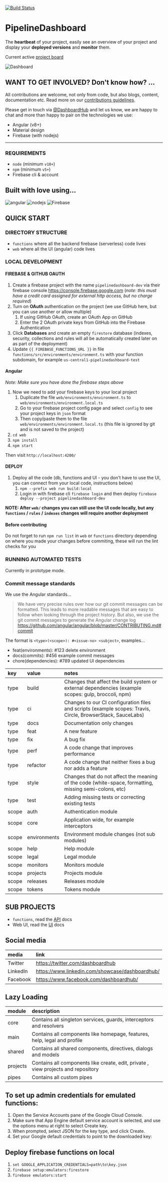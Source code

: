 [![Build Status](https://travis-ci.org/DashboardHub/PipelineDashboard.svg?branch=prototype-v0.8.0)](https://travis-ci.org/DashboardHub/PipelineDashboard)

# PipelineDashboard

The **heartbeat** of your project, easily see an overview of your project and display your **deployed versions** and **monitor** them.

Current active [project board](https://github.com/DashboardHub/PipelineDashboard/projects/11)

![Dashboard](https://user-images.githubusercontent.com/624760/64192563-e1b77100-ce72-11e9-9e4c-889990546b9d.png)

## WANT TO GET INVOLVED? Don't know how? ...

All contributions are welcome, not only from code, but also blogs, content, documentation etc. Read more on our [contributions guidelines](.github/CONTRIBUTING.md).

Please get in touch via [@DashboardHub](https://twitter.com/DashboardHub) and let us know, we are happy to chat and more than happy to pair on the technologies we use:

- Angular (v8+)
- Material design
- Firebase (with nodejs)

---

### REQUIREMENTS

- `node` (minimum `v10+`)
- `npm` (minimum `v5+`)
- Firebase cli & account

## Built with love using...

![angular](https://user-images.githubusercontent.com/624760/34513230-1e2ba5be-f05f-11e7-8cbf-c1b93415f4e5.png)
![nodejs](https://user-images.githubusercontent.com/624760/34513224-17d6ff74-f05f-11e7-8080-18f09f63a3f4.png)
![Firebase](https://user-images.githubusercontent.com/624760/54749741-74b66480-4bcd-11e9-9698-be02405a59ae.png)

## QUICK START

### DIRECTORY STRUCTURE

- `functions` where all the backend firebase (serverless) code lives
- `web` where all the UI (angular) code lives

### LOCAL DEVELOPMENT

#### FIREBASE & GITHUB OAUTH

1. Create a firebase project with the name `pipelinedashboard-dev` via their firebase console https://console.firebase.google.com (*note: this must have a credit card assigned for external http access, but no charge required*)
2. Turn on **OAuth** authentication on the project (we use GitHub here, but you can use another or allow multiple)
   1. If using GitHub OAuth, create an OAuth App on GitHub
   2. Enter the 2 OAuth private keys from GitHub into the Firebase Authentication
3. Click **Databases** and create an empty `firestore` database (indexes, security, collections and rules will all be automatically created later on as part of the deployment)
4. Update `{{ FIREBASE_FUNCTIONS_URL }}` in file `functions/src/environments/environment.ts` with your function subdomain, for example `us-central1-pipelinedashboard-test`

#### Angular

*Note: Make sure you have done the firebase steps above*

1. Now we need to add your firebase keys to your local project
   1. Duplicate the file `web/environments/environment.ts` to `web/environments/environment.local.ts`
   2. Go to your firebase project config page and select `config` to see your project keys in `json` format
   3. Then copy/paste them to the file `web/environments/environment.local.ts` (this file is ignored by git and is not saved to the project)
2. `cd web`
3. `npm install`
4. `npm start`

Then visit `http://localhost:4200/`

#### DEPLOY

1. Deploy all the code (db, functions and UI - you don't have to use the UI, you can connect from your local code, instructions below)
   1. `npm --prefix web run build:local`
   2. Login in with firebase cli `firebase login` and then deploy `firebase deploy --project pipelinedashboard-dev`

**NOTE: After `web/` changes you can still use the UI code locally, but any `functions` / `rules` / `indexes` changes will require another deployment**

#### Before contributing

Do not forget to run `npm run list` in `web` or `functions` directory depending on where you made your changes before commiting, these will run the lint checks for you

### RUNNING AUTOMATED TESTS

Currently in prototype mode.

### Commit message standards

We use the Angular standards...

> We have very precise rules over how our git commit messages can be formatted. This leads to more readable messages that are easy to follow when looking through the project history. But also, we use the git commit messages to generate the Angular change log https://github.com/angular/angular/blob/master/CONTRIBUTING.md#commit

The format is `<type>(<scope>): #<issue-no> <subject>`, examples...

- feat(environments): #123 delete environment
- docs(commits): #456 example commit messages
- chore(dependencies): #789 updated UI dependencies

| key | value | notes |
| :--- | :--- | :--- |
| type | build | Changes that affect the build system or external dependencies (example scopes: gulp, broccoli, npm) |
| type | ci | Changes to our CI configuration files and scripts (example scopes: Travis, Circle, BrowserStack, SauceLabs) |
| type | docs | Documentation only changes |
| type | feat | A new feature |
| type | fix | A bug fix |
| type | perf | A code change that improves performance |
| type | refactor | A code change that neither fixes a bug nor adds a feature |
| type | style | Changes that do not affect the meaning of the code (white-space, formatting, missing semi-colons, etc) |
| type | test | Adding missing tests or correcting existing tests |
| scope | auth | Authentication module |
| scope | core | Application wide, for example interceptors |
| scope | environments | Environment module changes (not sub modules) |
| scope | help | Help module |
| scope | legal | Legal module |
| scope | monitors | Monitors module |
| scope | projects | Projects module |
| scope | releases | Releases module |
| scope | tokens | Tokens module |

## SUB PROJECTS

* `functions`, read the [API](api/README.md) docs
* Web UI, read the [UI](web/README.md) docs

## Social media

| media | link
| :-- | :-- |
| Twitter | https://twitter.com/dashboardhub |
| LinkedIn | https://www.linkedin.com/showcase/dashboardhub/ |
| Facebook | https://www.facebook.com/dashboardhub/ |

## Lazy Loading

| module | description
| :-- | :-- |
| core | Contains all singleton services, guards, interceptors and resolvers|
| main | Contains all components like homepage, features, help, legal and profile |
| shared | Contains all shared components, directives, dialogs and models |
| projects | Contains all components like create, edit, private , view projects and repository |
| pipes | Contains all custom pipes |


## To set up admin credentials for emulated functions:

1. Open the Service Accounts pane of the Google Cloud Console.
2. Make sure that App Engine default service account is selected, and use the options menu at right to select Create key.
3. When prompted, select JSON for the key type, and click Create.
4. Set your Google default credentials to point to the downloaded key:

## Deploy firebase functions on local

1. `set GOOGLE_APPLICATION_CREDENTIALS=path\to\key.json`
2. `firebase setup:emulators:firestore`
3. `firebase emulators:start`
